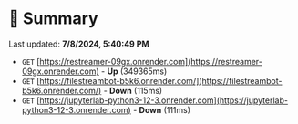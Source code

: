 # 📖 Summary
Last updated: **7/8/2024, 5:40:49 PM**

- `GET` [https://restreamer-09gx.onrender.com](https://restreamer-09gx.onrender.com) - **Up** (349365ms)
- `GET` [https://filestreambot-b5k6.onrender.com/](https://filestreambot-b5k6.onrender.com/) - **Down** (115ms)
- `GET` [https://jupyterlab-python3-12-3.onrender.com](https://jupyterlab-python3-12-3.onrender.com) - **Down** (111ms)
